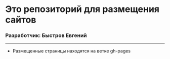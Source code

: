 # Это репозиторий для размещения сайтов
### Разработчик: Быстров Евгений

***

- Размещенные страницы находятся на ветке gh-pages